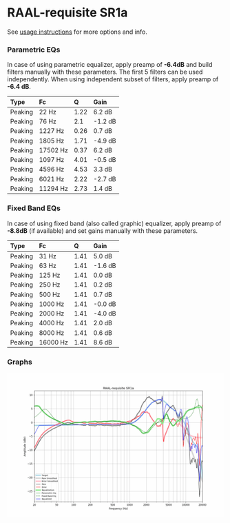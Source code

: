 # RAAL-requisite SR1a
See [usage instructions](https://github.com/jaakkopasanen/AutoEq#usage) for more options and info.

### Parametric EQs
In case of using parametric equalizer, apply preamp of **-6.4dB** and build filters manually
with these parameters. The first 5 filters can be used independently.
When using independent subset of filters, apply preamp of **-6.4 dB**.

| Type    | Fc       |    Q | Gain    |
|:--------|:---------|:-----|:--------|
| Peaking | 22 Hz    | 1.22 | 6.2 dB  |
| Peaking | 76 Hz    | 2.1  | -1.2 dB |
| Peaking | 1227 Hz  | 0.26 | 0.7 dB  |
| Peaking | 1805 Hz  | 1.71 | -4.9 dB |
| Peaking | 17502 Hz | 0.37 | 6.2 dB  |
| Peaking | 1097 Hz  | 4.01 | -0.5 dB |
| Peaking | 4596 Hz  | 4.53 | 3.3 dB  |
| Peaking | 6021 Hz  | 2.22 | -2.7 dB |
| Peaking | 11294 Hz | 2.73 | 1.4 dB  |

### Fixed Band EQs
In case of using fixed band (also called graphic) equalizer, apply preamp of **-8.8dB**
(if available) and set gains manually with these parameters.

| Type    | Fc       |    Q | Gain    |
|:--------|:---------|:-----|:--------|
| Peaking | 31 Hz    | 1.41 | 5.0 dB  |
| Peaking | 63 Hz    | 1.41 | -1.6 dB |
| Peaking | 125 Hz   | 1.41 | 0.0 dB  |
| Peaking | 250 Hz   | 1.41 | 0.2 dB  |
| Peaking | 500 Hz   | 1.41 | 0.7 dB  |
| Peaking | 1000 Hz  | 1.41 | -0.0 dB |
| Peaking | 2000 Hz  | 1.41 | -4.0 dB |
| Peaking | 4000 Hz  | 1.41 | 2.0 dB  |
| Peaking | 8000 Hz  | 1.41 | 0.6 dB  |
| Peaking | 16000 Hz | 1.41 | 8.6 dB  |

### Graphs
![](./RAAL-requisite%20SR1a.png)